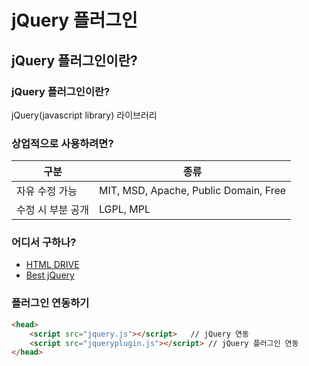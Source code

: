 # jQuery 플러그인
## jQuery 플러그인이란?

### jQuery 플러그인이란?
jQuery(javascript library) 라이브러리

### 상업적으로 사용하려면?
| 구분 | 종류 |
| --- | --- |
| 자유 수정 가능 | MIT, MSD, Apache, Public Domain, Free |
| 수정 시 부분 공개 | LGPL, MPL |

### 어디서 구하나?
* [HTML DRIVE](http://htmldrive.net)
* [Best jQuery](http://bestjquery.com)

### 플러그인 연동하기
``` html
<head>
    <script src="jquery.js"></script>   // jQuery 연동
    <script src="jqueryplugin.js"></script> // jQuery 플러그인 연동
</head>
```